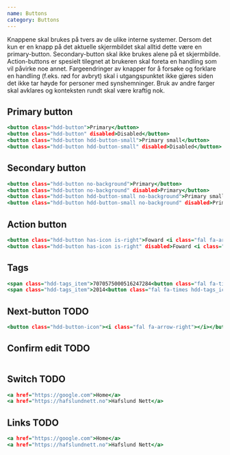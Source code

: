```yaml
---
name: Buttons
category: Buttons
---
```


Knappene skal brukes på tvers av de ulike interne systemer. Dersom det kun er en knapp på det aktuelle skjermbildet skal alltid dette være en primary-button. Secondary-button skal ikke brukes alene på et skjermbilde. Action-buttons er spesielt tilegnet at brukeren skal foreta en handling som vil påvirke noe annet. Fargeendringer av knapper for å forsøke og forklare en handling (f.eks. rød for avbryt) skal i utgangspunktet ikke gjøres siden det ikke tar høyde for personer med synshemninger. Bruk av andre farger skal avklares og konteksten rundt skal være kraftig nok.

## Primary button

```primary-button.html
<button class="hdd-button">Primary</button>
<button class="hdd-button" disabled>Disabled</button>
<button class="hdd-button hdd-button-small">Primary small</button>
<button class="hdd-button hdd-button-small" disabled>Disabled</button>
```

## Secondary button

```secondary-button.html
<button class="hdd-button no-background">Primary</button>
<button class="hdd-button no-background" disabled>Primary</button>
<button class="hdd-button hdd-button-small no-background">Primary small</button>
<button class="hdd-button hdd-button-small no-background" disabled>Primary small</button>
```

## Action button

```action-button.html
<button class="hdd-button has-icon is-right">Foward <i class="fal fa-arrow-right"></i></button>
<button class="hdd-button has-icon is-right" disabled>Foward <i class="fal fa-arrow-right"></i></button>
```

## Tags 

```tags.html
<span class="hdd-tags_item">7070575000516247284<button class="fal fa-times hdd-tags_icon"></button></span>
<span class="hdd-tags_item">2014<button class="fal fa-times hdd-tags_icon"></button></span>
```

## Next-button TODO

```next-button.html
<button class="hdd-button-icon"><i class="fal fa-arrow-right"></i></button>
```

## Confirm edit TODO

```confirm-edit.html

```

## Switch TODO

```switch.html
<a href="https://google.com">Home</a>
<a href="https://hafslundnett.no">Hafslund Nett</a>
```

## Links TODO

```links.html
<a href="https://google.com">Home</a>
<a href="https://hafslundnett.no">Hafslund Nett</a>
```